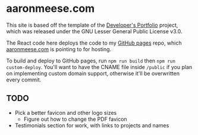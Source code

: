 # aaronmeese.com

This site is based off the template of the [Developer's Portfolio](https://github.com/hashirshoaeb/home)
project, which was released under the GNU Lesser General Public License v3.0.

The React code here deploys the code to my [GitHub pages](https://ajmeese7.github.io) repo,
which [aaronmeese.com](https://aaronmeese.com) is pointing to for hosting.

To build and deploy to GitHub pages, run `npm run build` then `npm run custom-deploy`. You'll want
to have the CNAME file inside `/public` if you plan on implementing custom domain support, otherwise
it'll be overwritten every commit.

## TODO
- Pick a better favicon and other logo sizes
  - Figure out how to change the PDF favicon
- Testimonials section for work, with links to projects and names